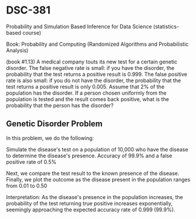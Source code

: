 # DSC-381
Probability and Simulation Based Inference for Data Science (statistics-based course)


Book:  Probability and Computing (Randomized Algorithms and Probabilistic Analysis)

(book #1.13) A medical company touts its new test for a certain genetic disorder. The false negative rate is small: if you have the disorder, 
the probability that the test returns a positive result is 0.999. The false positive rate is also small: if you do not have the disorder, 
the probability that the test returns a positive result is only 0.005. Assume that 2% of the population has the disorder. 
If a person chosen uniformly from the population is tested and the result comes back positive, what is the probability that the person has the disorder?

## Genetic Disorder Problem 

In this problem, we do the following: 

Simulate the disease's test on a population of 10,000 who have the disease to determine the disease's presence.  Accuracy of 99.9% and a false positive rate of 0.5%

Next, we compare the test result to the known presence of the disease. Finally, we plot the outcome as the disease present in the population ranges from 0.01 to 0.50

Interpretation: As the disease's presence in the population increases, the probability of the test returning true positive increases exponentially, seemingly approaching the expected accuracy rate of 0.999 (99.9%).

